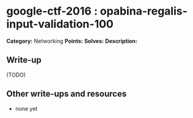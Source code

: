 # google-ctf-2016 : opabina-regalis-input-validation-100

**Category:** Networking
**Points:** 
**Solves:** 
**Description:**



## Write-up

(TODO)

## Other write-ups and resources

* none yet
